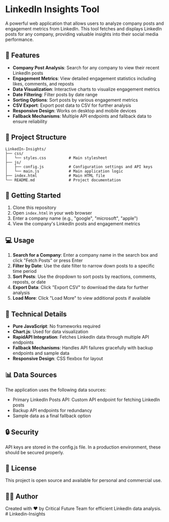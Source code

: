 # LinkedIn Insights Tool

A powerful web application that allows users to analyze company posts and engagement metrics from LinkedIn. This tool fetches and displays LinkedIn posts for any company, providing valuable insights into their social media performance.

## 🌟 Features

- **Company Post Analysis**: Search for any company to view their recent LinkedIn posts
- **Engagement Metrics**: View detailed engagement statistics including likes, comments, and reposts
- **Data Visualization**: Interactive charts to visualize engagement metrics
- **Date Filtering**: Filter posts by date range
- **Sorting Options**: Sort posts by various engagement metrics
- **CSV Export**: Export post data to CSV for further analysis
- **Responsive Design**: Works on desktop and mobile devices
- **Fallback Mechanisms**: Multiple API endpoints and fallback data to ensure reliability

## 📁 Project Structure

```
LinkedIn-Insights/
├── css/
│   └── styles.css          # Main stylesheet
├── js/
│   ├── config.js           # Configuration settings and API keys
│   └── main.js             # Main application logic
├── index.html              # Main HTML file
└── README.md               # Project documentation
```

## 🚀 Getting Started

1. Clone this repository
2. Open `index.html` in your web browser
3. Enter a company name (e.g., "google", "microsoft", "apple")
4. View the company's LinkedIn posts and engagement metrics

## 💻 Usage

1. **Search for a Company**: Enter a company name in the search box and click "Fetch Posts" or press Enter
2. **Filter by Date**: Use the date filter to narrow down posts to a specific time period
3. **Sort Posts**: Use the dropdown to sort posts by reactions, comments, reposts, or date
4. **Export Data**: Click "Export CSV" to download the data for further analysis
5. **Load More**: Click "Load More" to view additional posts if available

## 🔧 Technical Details

- **Pure JavaScript**: No frameworks required
- **Chart.js**: Used for data visualization
- **RapidAPI Integration**: Fetches LinkedIn data through multiple API endpoints
- **Fallback Mechanisms**: Handles API failures gracefully with backup endpoints and sample data
- **Responsive Design**: CSS flexbox for layout

## 📊 Data Sources

The application uses the following data sources:
- Primary LinkedIn Posts API: Custom API endpoint for fetching LinkedIn posts
- Backup API endpoints for redundancy
- Sample data as a final fallback option

## 🔒 Security

API keys are stored in the config.js file. In a production environment, these should be secured properly.

## 📝 License

This project is open source and available for personal and commercial use.

## 👨‍💻 Author

Created with ❤️ by Critical Future Team for efficient LinkedIn data analysis.
#   L i n k e d i n - I n s i g h t s  
 